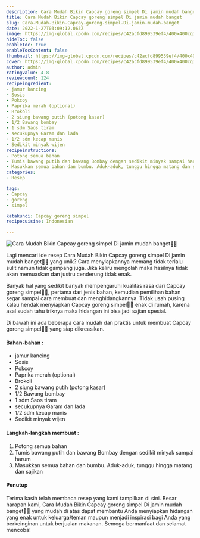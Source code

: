 ```yaml
---
description: Cara Mudah Bikin Capcay goreng simpel Di jamin mudah banget"
title: Cara Mudah Bikin Capcay goreng simpel Di jamin mudah banget
slug: Cara-Mudah-Bikin-Capcay-goreng-simpel-Di-jamin-mudah-banget
date: 2022-1-27T03:09:12.063Z
image: https://img-global.cpcdn.com/recipes/c42acfd899539ef4/400x400cq70/photo.jpg
hideToc: false
enableToc: true
enableTocContent: false
thumbnail: https://img-global.cpcdn.com/recipes/c42acfd899539ef4/400x400cq70/photo.jpg
cover: https://img-global.cpcdn.com/recipes/c42acfd899539ef4/400x400cq70/photo.jpg
author: admin
ratingvalue: 4.8
reviewcount: 124
recipeingredient:
- jamur kancing
- Sosis
- Pokcoy
- Paprika merah (optional)
- Brokoli
- 2 siung bawang putih (potong kasar)
- 1/2 Bawang bombay
- 1 sdm Saos tiram
- secukupnya Garam dan lada
- 1/2 sdm kecap manis
- Sedikit minyak wijen
recipeinstructions:
- Potong semua bahan
- Tumis bawang putih dan bawang Bombay dengan sedikit minyak sampai harum
- Masukkan semua bahan dan bumbu. Aduk-aduk, tunggu hingga matang dan sajikan
categories:
- Resep

tags:
- Capcay
- goreng
- simpel

katakunci: Capcay goreng simpel
recipecuisine: Indonesian

---
```


![Cara Mudah Bikin Capcay goreng simpel Di jamin mudah banget👩‍🍳](https://img-global.cpcdn.com/recipes/c42acfd899539ef4/400x400cq70/photo.jpg)

Lagi mencari ide resep Cara Mudah Bikin Capcay goreng simpel Di jamin mudah banget👩‍🍳 yang unik? Cara menyiapkannya memang tidak terlalu sulit namun tidak gampang juga. Jika keliru mengolah maka hasilnya tidak akan memuaskan dan justru cenderung tidak enak.

Banyak hal yang sedikit banyak mempengaruhi kualitas rasa dari Capcay goreng simpel👩‍🍳, pertama dari jenis bahan, kemudian pemilihan bahan segar sampai cara membuat dan menghidangkannya. Tidak usah pusing kalau hendak menyiapkan Capcay goreng simpel👩‍🍳 enak di rumah, karena asal sudah tahu triknya maka hidangan ini bisa jadi sajian spesial.

Di bawah ini ada beberapa cara mudah dan praktis untuk membuat Capcay goreng simpel👩‍🍳 yang siap dikreasikan.

<!--inarticleads1-->

#### Bahan-bahan :

- jamur kancing
- Sosis
- Pokcoy
- Paprika merah (optional)
- Brokoli
- 2 siung bawang putih (potong kasar)
- 1/2 Bawang bombay
- 1 sdm Saos tiram
- secukupnya Garam dan lada
- 1/2 sdm kecap manis
- Sedikit minyak wijen

<!--inarticleads2-->

#### Langkah-langkah membuat :

1. Potong semua bahan
1. Tumis bawang putih dan bawang Bombay dengan sedikit minyak sampai harum
1. Masukkan semua bahan dan bumbu. Aduk-aduk, tunggu hingga matang dan sajikan

#### Penutup

Terima kasih telah membaca resep yang kami tampilkan di sini. Besar harapan kami, Cara Mudah Bikin Capcay goreng simpel Di jamin mudah banget👩‍🍳 yang mudah di atas dapat membantu Anda menyiapkan hidangan yang enak untuk keluarga/teman maupun menjadi inspirasi bagi Anda yang berkeinginan untuk berjualan makanan. Semoga bermanfaat dan selamat mencoba!